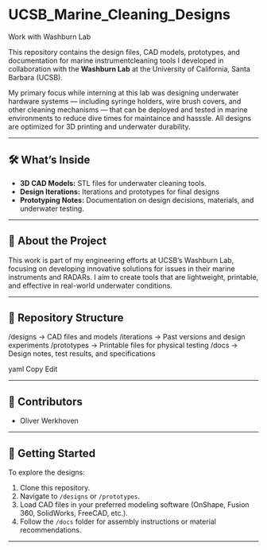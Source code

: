 # UCSB_Marine_Cleaning_Designs
Work with Washburn Lab

This repository contains the design files, CAD models, prototypes, and documentation for marine instrumentcleaning tools I developed in collaboration with the **Washburn Lab** at the University of California, Santa Barbara (UCSB).

My primary focus while interning at this lab was designing underwater hardware systems — including syringe holders, wire brush covers, and other cleaning mechanisms — that can be deployed and tested in marine environments to reduce dive times for maintaince and hasssle. All designs are optimized for 3D printing and underwater durability.

---

## 🛠 What’s Inside

- **3D CAD Models:** STL files for underwater cleaning tools.
- **Design Iterations:** Iterations and prototypes for final designs
- **Prototyping Notes:** Documentation on design decisions, materials, and underwater testing.

---

## 🌊 About the Project

This work is part of my engineering efforts at UCSB’s Washburn Lab, focusing on developing innovative solutions for issues in their marine instruments and RADARs. I aim to create tools that are lightweight, printable, and effective in real-world underwater conditions.

---

## 📂 Repository Structure

/designs → CAD files and models
/iterations → Past versions and design experiments
/prototypes → Printable files for physical testing
/docs → Design notes, test results, and specifications

yaml
Copy
Edit

---

## 🤝 Contributors

- Oliver Werkhoven

---

## 🚀 Getting Started

To explore the designs:
1. Clone this repository.
2. Navigate to `/designs` or `/prototypes`.
3. Load CAD files in your preferred modeling software (OnShape, Fusion 360, SolidWorks, FreeCAD, etc.).
4. Follow the `/docs` folder for assembly instructions or material recommendations.

---
